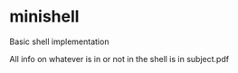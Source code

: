 # minishell

Basic shell implementation

All info on whatever is in or not in the shell is in subject.pdf
